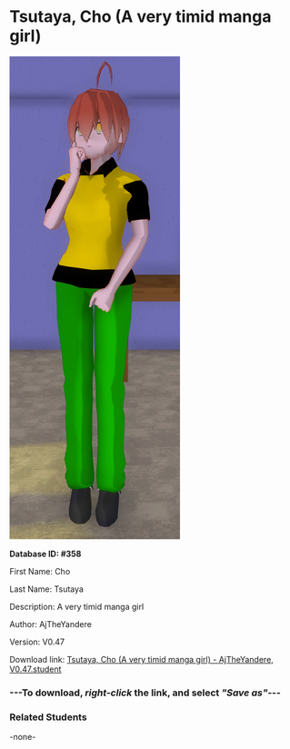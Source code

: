 # Tsutaya, Cho (A very timid manga girl)

<img src="Files/Tsutaya, Cho (A very timid manga girl).png" title="Tsutaya, Cho (A very timid manga girl) - AjTheYandere, V0.47">

**Database ID: #358**

First Name: Cho

Last Name: Tsutaya

Description: A very timid manga girl

Author: AjTheYandere

Version: V0.47

Download link: <a href="https://raw.githubusercontent.com/Arbiter1223/Daigaku-Gurashi-Custom-Students/master/Students/Files/Tsutaya%2C%20Cho%20(A%20very%20timid%20manga%20girl)%20-%20AjTheYandere%2C%20V0.47.student">Tsutaya, Cho (A very timid manga girl) - AjTheYandere, V0.47.student</a>

### ---**To download, _right-click_ the link, and select _"Save as"_**---

### Related Students

-none-
